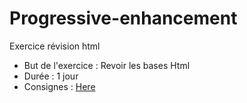 # Progressive-enhancement
Exercice révision html

- But de l'exercice : Revoir les bases Html
- Durée : 1 jour
- Consignes : [Here](https://github.com/becodeorg/Johnson2/blob/master/02-HTML-CSS/progressive-enhancement/readme.md)

